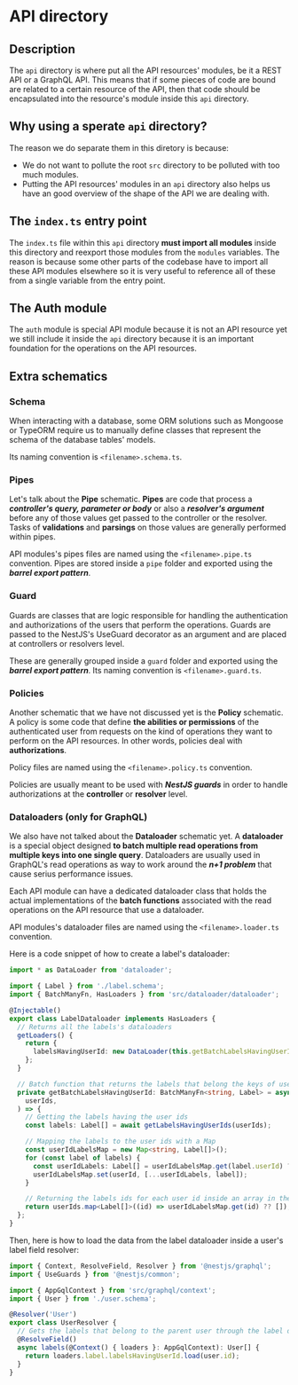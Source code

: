 # API directory

## Description

The `api` directory is where put all the API resources' modules, be it a REST API or a GraphQL API. This means that if some pieces of code are bound are related to a certain resource of the API, then that code should be encapsulated into the resource's module inside this `api` directory.

## Why using a sperate `api` directory?

The reason we do separate them in this diretory is because:

- We do not want to pollute the root `src` directory to be polluted with too much modules.
- Putting the API resources' modules in an `api` directory also helps us have an good overview of the shape of the API we are dealing with.

## The `index.ts` entry point

The `index.ts` file within this `api` directory **must import all modules** inside this directory and reexport those modules from the `modules` variables. The reason is because some other parts of the codebase have to import all these API modules elsewhere so it is very useful to reference all of these from a single variable from the entry point.

## The Auth module

The `auth` module is special API module because it is not an API resource yet we still include it inside the `api` directory because it is an important foundation for the operations on the API resources.

## Extra schematics

### Schema

When interacting with a database, some ORM solutions such as Mongoose or TypeORM require us to manually define classes that represent the schema of the database tables' models.

Its naming convention is `<filename>.schema.ts`.

### Pipes

Let's talk about the **Pipe** schematic. **Pipes** are code that process a **_controller's query, parameter or body_** or also a **_resolver's argument_** before any of those values get passed to the controller or the resolver. Tasks of **validations** and **parsings** on those values are generally performed within pipes.

API modules's pipes files are named using the `<filename>.pipe.ts` convention. Pipes are stored inside a `pipe` folder and exported using the **_barrel export pattern_**.

### Guard

Guards are classes that are logic responsible for handling the authentication and authorizations of the users that perform the operations. Guards are passed to the NestJS's UseGuard decorator as an argument and are placed at controllers or resolvers level.

These are generally grouped inside a `guard` folder and exported using the **_barrel export pattern_**. Its naming convention is `<filename>.guard.ts`.

### Policies

Another schematic that we have not discussed yet is the **Policy** schematic. A policy is some code that define **the abilities or permissions** of the authenticated user from requests on the kind of operations they want to perform on the API resources. In other words, policies deal with **authorizations**.

Policy files are named using the `<filename>.policy.ts` convention.

Policies are usually meant to be used with **_NestJS guards_** in order to handle authorizations at the **controller** or **resolver** level.

### Dataloaders (only for GraphQL)

We also have not talked about the **Dataloader** schematic yet. A **dataloader** is a special object designed **to batch multiple read operations from multiple keys into one single query**. Dataloaders are usually used in GraphQL's read operations as way to work around the **_n+1 problem_** that cause serius performance issues.

Each API module can have a dedicated dataloader class that holds the actual implementations of the **batch functions** associated with the read operations on the API resource that use a dataloader.

API modules's dataloader files are named using the `<filename>.loader.ts` convention.

Here is a code snippet of how to create a label's dataloader:

```typescript
import * as DataLoader from 'dataloader';

import { Label } from './label.schema';
import { BatchManyFn, HasLoaders } from 'src/dataloader/dataloader';

@Injectable()
export class LabelDataloader implements HasLoaders {
  // Returns all the labels's dataloaders
  getLoaders() {
    return {
      labelsHavingUserId: new DataLoader(this.getBatchLabelsHavingUserId),
    };
  }

  // Batch function that returns the labels that belong the keys of user ids
  private getBatchLabelsHavingUserId: BatchManyFn<string, Label> = async (
    userIds,
  ) => {
    // Getting the labels having the user ids
    const labels: Label[] = await getLabelsHavingUserIds(userIds);

    // Mapping the labels to the user ids with a Map
    const userIdLabelsMap = new Map<string, Label[]>();
    for (const label of labels) {
      const userIdLabels: Label[] = userIdLabelsMap.get(label.userId) ?? [];
      userIdLabelsMap.set(userId, [...userIdLabels, label]);
    }

    // Returning the labels ids for each user id inside an array in the same order as the provided user ids
    return userIds.map<Label[]>((id) => userIdLabelsMap.get(id) ?? []);
  };
}
```

Then, here is how to load the data from the label dataloader inside a user's label field resolver:

```typescript
import { Context, ResolveField, Resolver } from '@nestjs/graphql';
import { UseGuards } from '@nestjs/common';

import { AppGqlContext } from 'src/graphql/context';
import { User } from './user.schema';

@Resolver('User')
export class UserResolver {
  // Gets the labels that belong to the parent user through the label dataloader
  @ResolveField()
  async labels(@Context() { loaders }: AppGqlContext): User[] {
    return loaders.label.labelsHavingUserId.load(user.id);
  }
}
```
